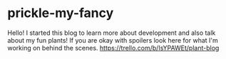 # prickle-my-fancy
Hello! I started this blog to learn more about development and also talk about my fun plants! If you are okay with spoilers look here for what I'm working on behind the scenes.
https://trello.com/b/IsYPAWEt/plant-blog
